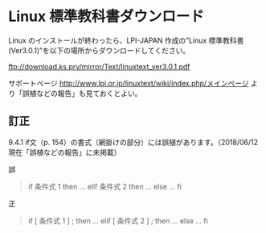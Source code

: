 # Linux 標準教科書ダウンロード

Linux のインストールが終わったら、LPI-JAPAN 作成の”Linux 標準教科書 (Ver3.0.1)”を以下の場所からダウンロードしてください。

ftp://download.ks.prv/mirror/Text/linuxtext_ver3.0.1.pdf

サポートページ http://www.lpi.or.jp/linuxtext/wiki/index.php/メインページ より「誤植などの報告」も見ておくとよい。


## 訂正
9.4.1 if文（p. 154）の書式（網掛けの部分）には誤植があります。（2018/06/12現在「誤植などの報告」に未掲載）

誤
>if 条件式 1 then ... elif 条件式 2 then ... else ... fi

正
>if [ 条件式 1 ] ; then ... elif [ 条件式 2 ] ; then ... else ... fi
